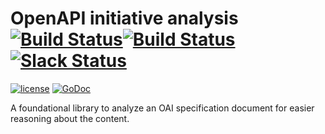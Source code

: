 # OpenAPI initiative analysis [![Build Status](https://travis-ci.org/go-openapi/analysis.svg?branch=master)](https://travis-ci.org/go-openapi/analysis)[![Build Status](https://travis-ci.org/go-openapi/analysis.svg?branch=master)](https://travis-ci.org/go-openapi/analysis) [![Slack Status](https://slackin.goswagger.io/badge.svg)](https://slackin.goswagger.io)

[![license](http://img.shields.io/badge/license-Apache%20v2-orange.svg)](https://raw.githubusercontent.com/go-openapi/analysis/master/LICENSE) [![GoDoc](https://godoc.org/github.com/go-openapi/analysis?status.svg)](http://godoc.org/github.com/go-openapi/analysis) 


A foundational library to analyze an OAI specification document for easier reasoning about the content.
